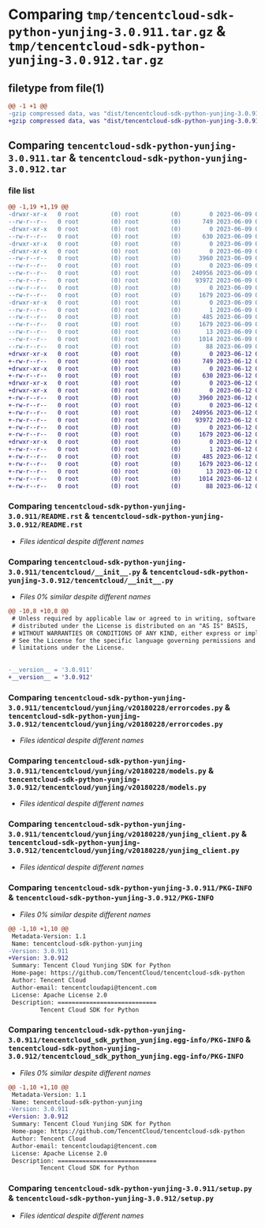 # Comparing `tmp/tencentcloud-sdk-python-yunjing-3.0.911.tar.gz` & `tmp/tencentcloud-sdk-python-yunjing-3.0.912.tar.gz`

## filetype from file(1)

```diff
@@ -1 +1 @@
-gzip compressed data, was "dist/tencentcloud-sdk-python-yunjing-3.0.911.tar", last modified: Fri Jun  9 02:32:13 2023, max compression
+gzip compressed data, was "dist/tencentcloud-sdk-python-yunjing-3.0.912.tar", last modified: Mon Jun 12 03:16:52 2023, max compression
```

## Comparing `tencentcloud-sdk-python-yunjing-3.0.911.tar` & `tencentcloud-sdk-python-yunjing-3.0.912.tar`

### file list

```diff
@@ -1,19 +1,19 @@
-drwxr-xr-x   0 root         (0) root         (0)        0 2023-06-09 02:32:13.000000 tencentcloud-sdk-python-yunjing-3.0.911/
--rw-r--r--   0 root         (0) root         (0)      749 2023-06-09 02:32:13.000000 tencentcloud-sdk-python-yunjing-3.0.911/README.rst
-drwxr-xr-x   0 root         (0) root         (0)        0 2023-06-09 02:32:13.000000 tencentcloud-sdk-python-yunjing-3.0.911/tencentcloud/
--rw-r--r--   0 root         (0) root         (0)      630 2023-06-09 02:32:13.000000 tencentcloud-sdk-python-yunjing-3.0.911/tencentcloud/__init__.py
-drwxr-xr-x   0 root         (0) root         (0)        0 2023-06-09 02:32:13.000000 tencentcloud-sdk-python-yunjing-3.0.911/tencentcloud/yunjing/
-drwxr-xr-x   0 root         (0) root         (0)        0 2023-06-09 02:32:13.000000 tencentcloud-sdk-python-yunjing-3.0.911/tencentcloud/yunjing/v20180228/
--rw-r--r--   0 root         (0) root         (0)     3960 2023-06-09 02:32:13.000000 tencentcloud-sdk-python-yunjing-3.0.911/tencentcloud/yunjing/v20180228/errorcodes.py
--rw-r--r--   0 root         (0) root         (0)        0 2023-06-09 02:32:13.000000 tencentcloud-sdk-python-yunjing-3.0.911/tencentcloud/yunjing/v20180228/__init__.py
--rw-r--r--   0 root         (0) root         (0)   240956 2023-06-09 02:32:13.000000 tencentcloud-sdk-python-yunjing-3.0.911/tencentcloud/yunjing/v20180228/models.py
--rw-r--r--   0 root         (0) root         (0)    93972 2023-06-09 02:32:13.000000 tencentcloud-sdk-python-yunjing-3.0.911/tencentcloud/yunjing/v20180228/yunjing_client.py
--rw-r--r--   0 root         (0) root         (0)        0 2023-06-09 02:32:13.000000 tencentcloud-sdk-python-yunjing-3.0.911/tencentcloud/yunjing/__init__.py
--rw-r--r--   0 root         (0) root         (0)     1679 2023-06-09 02:32:13.000000 tencentcloud-sdk-python-yunjing-3.0.911/PKG-INFO
-drwxr-xr-x   0 root         (0) root         (0)        0 2023-06-09 02:32:13.000000 tencentcloud-sdk-python-yunjing-3.0.911/tencentcloud_sdk_python_yunjing.egg-info/
--rw-r--r--   0 root         (0) root         (0)        1 2023-06-09 02:32:13.000000 tencentcloud-sdk-python-yunjing-3.0.911/tencentcloud_sdk_python_yunjing.egg-info/dependency_links.txt
--rw-r--r--   0 root         (0) root         (0)      485 2023-06-09 02:32:13.000000 tencentcloud-sdk-python-yunjing-3.0.911/tencentcloud_sdk_python_yunjing.egg-info/SOURCES.txt
--rw-r--r--   0 root         (0) root         (0)     1679 2023-06-09 02:32:13.000000 tencentcloud-sdk-python-yunjing-3.0.911/tencentcloud_sdk_python_yunjing.egg-info/PKG-INFO
--rw-r--r--   0 root         (0) root         (0)       13 2023-06-09 02:32:13.000000 tencentcloud-sdk-python-yunjing-3.0.911/tencentcloud_sdk_python_yunjing.egg-info/top_level.txt
--rw-r--r--   0 root         (0) root         (0)     1014 2023-06-09 02:32:13.000000 tencentcloud-sdk-python-yunjing-3.0.911/setup.py
--rw-r--r--   0 root         (0) root         (0)       88 2023-06-09 02:32:13.000000 tencentcloud-sdk-python-yunjing-3.0.911/setup.cfg
+drwxr-xr-x   0 root         (0) root         (0)        0 2023-06-12 03:16:52.000000 tencentcloud-sdk-python-yunjing-3.0.912/
+-rw-r--r--   0 root         (0) root         (0)      749 2023-06-12 03:16:51.000000 tencentcloud-sdk-python-yunjing-3.0.912/README.rst
+drwxr-xr-x   0 root         (0) root         (0)        0 2023-06-12 03:16:52.000000 tencentcloud-sdk-python-yunjing-3.0.912/tencentcloud/
+-rw-r--r--   0 root         (0) root         (0)      630 2023-06-12 03:16:51.000000 tencentcloud-sdk-python-yunjing-3.0.912/tencentcloud/__init__.py
+drwxr-xr-x   0 root         (0) root         (0)        0 2023-06-12 03:16:52.000000 tencentcloud-sdk-python-yunjing-3.0.912/tencentcloud/yunjing/
+drwxr-xr-x   0 root         (0) root         (0)        0 2023-06-12 03:16:52.000000 tencentcloud-sdk-python-yunjing-3.0.912/tencentcloud/yunjing/v20180228/
+-rw-r--r--   0 root         (0) root         (0)     3960 2023-06-12 03:16:51.000000 tencentcloud-sdk-python-yunjing-3.0.912/tencentcloud/yunjing/v20180228/errorcodes.py
+-rw-r--r--   0 root         (0) root         (0)        0 2023-06-12 03:16:51.000000 tencentcloud-sdk-python-yunjing-3.0.912/tencentcloud/yunjing/v20180228/__init__.py
+-rw-r--r--   0 root         (0) root         (0)   240956 2023-06-12 03:16:51.000000 tencentcloud-sdk-python-yunjing-3.0.912/tencentcloud/yunjing/v20180228/models.py
+-rw-r--r--   0 root         (0) root         (0)    93972 2023-06-12 03:16:51.000000 tencentcloud-sdk-python-yunjing-3.0.912/tencentcloud/yunjing/v20180228/yunjing_client.py
+-rw-r--r--   0 root         (0) root         (0)        0 2023-06-12 03:16:51.000000 tencentcloud-sdk-python-yunjing-3.0.912/tencentcloud/yunjing/__init__.py
+-rw-r--r--   0 root         (0) root         (0)     1679 2023-06-12 03:16:52.000000 tencentcloud-sdk-python-yunjing-3.0.912/PKG-INFO
+drwxr-xr-x   0 root         (0) root         (0)        0 2023-06-12 03:16:52.000000 tencentcloud-sdk-python-yunjing-3.0.912/tencentcloud_sdk_python_yunjing.egg-info/
+-rw-r--r--   0 root         (0) root         (0)        1 2023-06-12 03:16:52.000000 tencentcloud-sdk-python-yunjing-3.0.912/tencentcloud_sdk_python_yunjing.egg-info/dependency_links.txt
+-rw-r--r--   0 root         (0) root         (0)      485 2023-06-12 03:16:52.000000 tencentcloud-sdk-python-yunjing-3.0.912/tencentcloud_sdk_python_yunjing.egg-info/SOURCES.txt
+-rw-r--r--   0 root         (0) root         (0)     1679 2023-06-12 03:16:52.000000 tencentcloud-sdk-python-yunjing-3.0.912/tencentcloud_sdk_python_yunjing.egg-info/PKG-INFO
+-rw-r--r--   0 root         (0) root         (0)       13 2023-06-12 03:16:52.000000 tencentcloud-sdk-python-yunjing-3.0.912/tencentcloud_sdk_python_yunjing.egg-info/top_level.txt
+-rw-r--r--   0 root         (0) root         (0)     1014 2023-06-12 03:16:51.000000 tencentcloud-sdk-python-yunjing-3.0.912/setup.py
+-rw-r--r--   0 root         (0) root         (0)       88 2023-06-12 03:16:52.000000 tencentcloud-sdk-python-yunjing-3.0.912/setup.cfg
```

### Comparing `tencentcloud-sdk-python-yunjing-3.0.911/README.rst` & `tencentcloud-sdk-python-yunjing-3.0.912/README.rst`

 * *Files identical despite different names*

### Comparing `tencentcloud-sdk-python-yunjing-3.0.911/tencentcloud/__init__.py` & `tencentcloud-sdk-python-yunjing-3.0.912/tencentcloud/__init__.py`

 * *Files 0% similar despite different names*

```diff
@@ -10,8 +10,8 @@
 # Unless required by applicable law or agreed to in writing, software
 # distributed under the License is distributed on an "AS IS" BASIS,
 # WITHOUT WARRANTIES OR CONDITIONS OF ANY KIND, either express or implied.
 # See the License for the specific language governing permissions and
 # limitations under the License.
 
 
-__version__ = '3.0.911'
+__version__ = '3.0.912'
```

### Comparing `tencentcloud-sdk-python-yunjing-3.0.911/tencentcloud/yunjing/v20180228/errorcodes.py` & `tencentcloud-sdk-python-yunjing-3.0.912/tencentcloud/yunjing/v20180228/errorcodes.py`

 * *Files identical despite different names*

### Comparing `tencentcloud-sdk-python-yunjing-3.0.911/tencentcloud/yunjing/v20180228/models.py` & `tencentcloud-sdk-python-yunjing-3.0.912/tencentcloud/yunjing/v20180228/models.py`

 * *Files identical despite different names*

### Comparing `tencentcloud-sdk-python-yunjing-3.0.911/tencentcloud/yunjing/v20180228/yunjing_client.py` & `tencentcloud-sdk-python-yunjing-3.0.912/tencentcloud/yunjing/v20180228/yunjing_client.py`

 * *Files identical despite different names*

### Comparing `tencentcloud-sdk-python-yunjing-3.0.911/PKG-INFO` & `tencentcloud-sdk-python-yunjing-3.0.912/PKG-INFO`

 * *Files 0% similar despite different names*

```diff
@@ -1,10 +1,10 @@
 Metadata-Version: 1.1
 Name: tencentcloud-sdk-python-yunjing
-Version: 3.0.911
+Version: 3.0.912
 Summary: Tencent Cloud Yunjing SDK for Python
 Home-page: https://github.com/TencentCloud/tencentcloud-sdk-python
 Author: Tencent Cloud
 Author-email: tencentcloudapi@tencent.com
 License: Apache License 2.0
 Description: ============================
         Tencent Cloud SDK for Python
```

### Comparing `tencentcloud-sdk-python-yunjing-3.0.911/tencentcloud_sdk_python_yunjing.egg-info/PKG-INFO` & `tencentcloud-sdk-python-yunjing-3.0.912/tencentcloud_sdk_python_yunjing.egg-info/PKG-INFO`

 * *Files 0% similar despite different names*

```diff
@@ -1,10 +1,10 @@
 Metadata-Version: 1.1
 Name: tencentcloud-sdk-python-yunjing
-Version: 3.0.911
+Version: 3.0.912
 Summary: Tencent Cloud Yunjing SDK for Python
 Home-page: https://github.com/TencentCloud/tencentcloud-sdk-python
 Author: Tencent Cloud
 Author-email: tencentcloudapi@tencent.com
 License: Apache License 2.0
 Description: ============================
         Tencent Cloud SDK for Python
```

### Comparing `tencentcloud-sdk-python-yunjing-3.0.911/setup.py` & `tencentcloud-sdk-python-yunjing-3.0.912/setup.py`

 * *Files identical despite different names*

